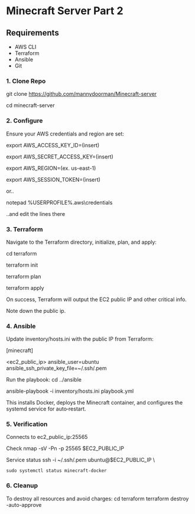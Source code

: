 # Minecraft Server Part 2

## Requirements

- AWS CLI
- Terraform
- Ansible
- Git
  
### 1. Clone Repo
  git clone https://github.com/mannydoorman/Minecraft-server
  
  cd minecraft-server

### 2. Configure 

Ensure your AWS credentials and region are set:

  export AWS_ACCESS_KEY_ID=(insert) 
  
  export AWS_SECRET_ACCESS_KEY=(insert) 
  
  export AWS_REGION=(ex. us-east-1)
  
  export AWS_SESSION_TOKEN=(insert) 

or..

  notepad %USERPROFILE%\.aws\credentials

..and edit the lines there

### 3. Terraform

Navigate to the Terraform directory, initialize, plan, and apply:

  cd terraform
  
  terraform init
  
  terraform plan
  
  terraform apply


On success, Terraform will output the EC2 public IP and other critical info.

Note down the public ip.

### 4. Ansible 

Update inventory/hosts.ini with the public IP from Terraform:

  [minecraft]
  
  <ec2_public_ip> ansible_user=ubuntu ansible_ssh_private_key_file=~/.ssh/<key>.pem

Run the playbook:
  cd ../ansible
  
  ansible-playbook -i inventory/hosts.ini playbook.yml


This installs Docker, deploys the Minecraft container, and configures the systemd service for auto‑restart.

### 5. Verification
Connects to ec2_public_ip:25565

Check
  nmap -sV -Pn -p 25565 $EC2_PUBLIC_IP

Service status
  ssh -i ~/.ssh/<key>.pem ubuntu@$EC2_PUBLIC_IP \
    
    sudo systemctl status minecraft-docker

### 6. Cleanup

To destroy all resources and avoid charges:
  cd terraform
  terraform destroy -auto-approve

